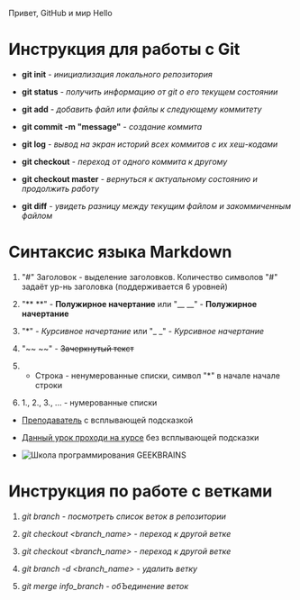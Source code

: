 Привет, GitHub и мир
Hello
# Инструкция для работы с Git

* **git init** - _инициализация локального репозитория_

* **git status** - _получить информацию от git о его текущем состоянии_

* **git add** - _добавить файл или файлы к следующему коммитету_

* **git commit -m "message"** - _создание коммита_

* **git log** - _вывод на экран историй всех коммитов с их хеш-кодами_

* **git checkout** - _переход от одного коммита к другому_

* **git checkout master** - _вернуться к актуальному состоянию и продолжить работу_

* **git diff** - _увидеть разницу между текущим файлом и закоммиченным файлом_

# Синтаксис языка Markdown

1. "#" Заголовок - выделение заголовков. Количество символов "#" задаёт ур-нь заголовка (поддерживается 6 уровней)

2. "** **" - **Полужирное начертание** или "__ __" -  __Полужирное начертание__

3. "*" - *Курсивное начертание* или "_ _" - _Курсивное начертание_

4. "~~ ~~" - ~~Зачеркнутый текст~~

5. * Строка - ненумерованные списки, символ "*" в начале начале строки

6. 1., 2., 3., ... - нумерованные списки

* [Преподаватель](https://gb.ru/users/teachers/380909/ "Всплывающая подсказка") с всплывающей подсказкой 

* [Данный урок проходи на курсе](https://gb.ru/lessons/335904/) без всплывающей подсказки

* ![Школа программирования GEEKBRAINS](https://avatars.dzeninfra.ru/get-zen_doc/40170/pub_5abb9ec03dceb786201e3a8d_5abb9ed0c3321b184796c838/scale_1200)

# **Инструкция по работе с ветками**

1. *git branch - посмотреть список веток в репозитории*

2. *git checkout <branch_name> - переход к другой ветке*

3. *git checkout <branch_name> - переход к другой ветке*

4. *git branch -d <branch_name> - удалить ветку*

5. *git merge info_branch - обЪединение веток*
